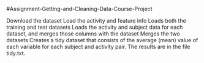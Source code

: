 #Assignment-Getting-and-Cleaning-Data-Course-Project

Download the dataset 
Load the activity and feature info
Loads both the training and test datasets
Loads the activity and subject data for each dataset, and merges those columns with the dataset
Merges the two datasets
Creates a tidy dataset that consists of the average (mean) value of each variable for each subject and activity pair.
The results are in the file tidy.txt.
